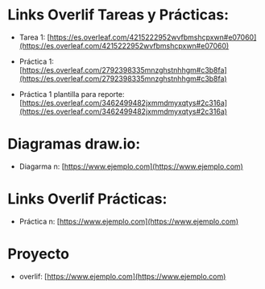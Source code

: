 # Links Overlif Tareas y Prácticas:

* Tarea 1: [https://es.overleaf.com/4215222952wvfbmshcpxwn#e07060](https://es.overleaf.com/4215222952wvfbmshcpxwn#e07060)

* Práctica 1: [https://es.overleaf.com/2792398335mnzghstnhhgm#c3b8fa](https://es.overleaf.com/2792398335mnzghstnhhgm#c3b8fa)

* Práctica 1 plantilla para reporte: [https://es.overleaf.com/3462499482jxmmdmyxqtys#2c316a](https://es.overleaf.com/3462499482jxmmdmyxqtys#2c316a)

# Diagramas draw.io: 

* Diagarma n: [https://www.ejemplo.com](https://www.ejemplo.com)

# Links Overlif Prácticas:

* Práctica n: [https://www.ejemplo.com](https://www.ejemplo.com)

 # Proyecto 

* overlif: [https://www.ejemplo.com](https://www.ejemplo.com)
